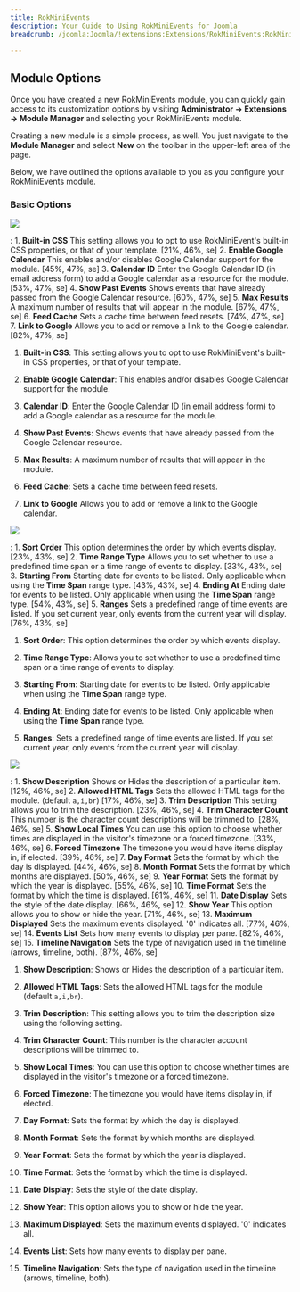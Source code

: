 ```yaml
---
title: RokMiniEvents
description: Your Guide to Using RokMiniEvents for Joomla
breadcrumb: /joomla:Joomla/!extensions:Extensions/RokMiniEvents:RokMiniEvents

---
```


Module Options
-----

Once you have created a new RokMiniEvents module, you can quickly gain access to its customization options by visiting **Administrator -> Extensions -> Module Manager** and selecting your RokMiniEvents module.

Creating a new module is a simple process, as well. You just navigate to the **Module Manager** and select **New** on the toolbar in the upper-left area of the page.

Below, we have outlined the options available to you as you configure your RokMiniEvents module.

### Basic Options

![][module1]

:   1. **Built-in CSS** This setting allows you to opt to use RokMiniEvent's built-in CSS properties, or that of your template. [21%, 46%, se]
    2. **Enable Google Calendar** This enables and/or disables Google Calendar support for the module. [45%, 47%, se]
    3. **Calendar ID** Enter the Google Calendar ID (in email address form) to add a Google calendar as a resource for the module. [53%, 47%, se]
    4. **Show Past Events** Shows events that have already passed from the Google Calendar resource. [60%, 47%, se]
    5. **Max Results** A maximum number of results that will appear in the module. [67%, 47%, se]
    6. **Feed Cache** Sets a cache time between feed resets. [74%, 47%, se]
    7. **Link to Google** Allows you to add or remove a link to the Google calendar. [82%, 47%, se]

1. **Built-in CSS**: This setting allows you to opt to use RokMiniEvent's built-in CSS properties, or that of your template.

2. **Enable Google Calendar**: This enables and/or disables Google Calendar support for the module.

3. **Calendar ID**: Enter the Google Calendar ID (in email address form) to add a Google calendar as a resource for the module.

4. **Show Past Events**: Shows events that have already passed from the Google Calendar resource.

5. **Max Results**: A maximum number of results that will appear in the module.

6. **Feed Cache**: Sets a cache time between feed resets.

7. **Link to Google** Allows you to add or remove a link to the Google calendar.

![][module5]

:   1. **Sort Order** This option determines the order by which events display. [23%, 43%, se]
    2. **Time Range Type** Allows you to set whether to use a predefined time span or a time range of events to display. [33%, 43%, se]
    3. **Starting From** Starting date for events to be listed. Only applicable when using the **Time Span** range type. [43%, 43%, se]
    4. **Ending At** Ending date for events to be listed. Only applicable when using the **Time Span** range type. [54%, 43%, se]
    5. **Ranges** Sets a predefined range of time events are listed. If you set current year, only events from the current year will display. [76%, 43%, se]

1. **Sort Order**: This option determines the order by which events display.

2. **Time Range Type**: Allows you to set whether to use a predefined time span or a time range of events to display.

3. **Starting From**: Starting date for events to be listed. Only applicable when using the **Time Span** range type.

4. **Ending At**: Ending date for events to be listed. Only applicable when using the **Time Span** range type.

5. **Ranges**: Sets a predefined range of time events are listed. If you set current year, only events from the current year will display.

![][module2]

:	1. **Show Description** Shows or Hides the description of a particular item. [12%, 46%, se]
	2. **Allowed HTML Tags** Sets the allowed HTML tags for the module. (default `a,i,br`) [17%, 46%, se]
	3. **Trim Description** This setting allows you to trim the description. [23%, 46%, se]
	4. **Trim Character Count** This number is the character count descriptions will be trimmed to. [28%, 46%, se]
	5. **Show Local Times** You can use this option to choose whether times are displayed in the visitor's timezone or a forced timezone. [33%, 46%, se]
	6. **Forced Timezone** The timezone you would have items display in, if elected. [39%, 46%, se]
	7. **Day Format** Sets the format by which the day is displayed. [44%, 46%, se]
	8. **Month Format** Sets the format by which months are displayed. [50%, 46%, se]
	9. **Year Format** Sets the format by which the year is displayed. [55%, 46%, se]
	10. **Time Format** Sets the format by which the time is displayed. [61%, 46%, se]
	11. **Date Display** Sets the style of the date display. [66%, 46%, se]
	12. **Show Year** This option allows you to show or hide the year. [71%, 46%, se]
	13. **Maximum Displayed** Sets the maximum events displayed. '0' indicates all. [77%, 46%, se]
	14. **Events List** Sets how many events to display per pane. [82%, 46%, se]
	15. **Timeline Navigation** Sets the type of navigation used in the timeline (arrows, timeline, both). [87%, 46%, se]

1. **Show Description**: Shows or Hides the description of a particular item.

2. **Allowed HTML Tags**: Sets the allowed HTML tags for the module (default `a,i,br`). 

3. **Trim Description**: This setting allows you to trim the description size using the following setting.

4. **Trim Character Count**: This number is the character account descriptions will be trimmed to.

5. **Show Local Times**: You can use this option to choose whether times are displayed in the visitor's timezone or a forced timezone.

6. **Forced Timezone**: The timezone you would have items display in, if elected.

7. **Day Format**: Sets the format by which the day is displayed.

8. **Month Format**: Sets the format by which months are displayed.

9. **Year Format**: Sets the format by which the year is displayed.

10. **Time Format**: Sets the format by which the time is displayed.

11. **Date Display**: Sets the style of the date display.

12. **Show Year**: This option allows you to show or hide the year.

13. **Maximum Displayed**: Sets the maximum events displayed. '0' indicates all.

14. **Events List**: Sets how many events to display per pane.

15. **Timeline Navigation**: Sets the type of navigation used in the timeline (arrows, timeline, both).


[intro]: assets/rokminievents.jpeg
[settings]: assets/wp_rokintroscroller_module.jpeg
[module1]: assets/module_1.jpeg
[module2]: assets/module_2.jpeg
[module3]: assets/module_3.jpeg
[module5]: assets/module_5.jpeg
